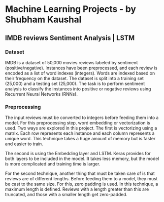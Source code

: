 # Machine Learning Projects - by Shubham Kaushal

## IMDB reviews Sentiment Analysis | LSTM

### Dataset
IMDB is a dataset of 50,000 movies reviews labeled by sentiment (positive/negative). Instances have been preprocessed, and each review is encoded as a list of word indexes (integers). Words are indexed based on their frequency on the dataset. The dataset is split into a training set (25,000) and a testing set (25,000). The task is to perform sentiment analysis to classify the instances into positive or negative reviews using Recurrent Neural Networks (RNNs).

### Preprocessing
The input reviews must be converted to integers before feeding them into a model. For this preprocessing step, word embedding or vectorization is used. Two ways are explored in this project. The first is vectorizing using a matrix. Each row represents each instance and each column represents a unique word. This technique takes a huge amount of memory but is faster and easier to train. <br>

The second is using the Embedding layer and LSTM. Keras provides for both layers to be included in the model. It takes less memory, but the model is more complicated and training time is larger. <br>

For the second technique, another thing that must be taken care of is that reviews are of different lengths. Before feeding them to a model, they must be cast to the same size. For this, zero padding is used. In this technique, a maximum length is defined. Reviews with a length greater than this are truncated, and those with a smaller length get zero-padded.


